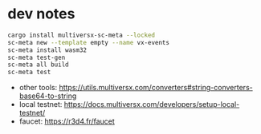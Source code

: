 # dev notes

```bash
cargo install multiversx-sc-meta --locked
sc-meta new --template empty --name vx-events
sc-meta install wasm32
sc-meta test-gen
sc-meta all build
sc-meta test
```

- other tools: https://utils.multiversx.com/converters#string-converters-base64-to-string
- local testnet: https://docs.multiversx.com/developers/setup-local-testnet/
- faucet: https://r3d4.fr/faucet


